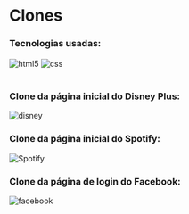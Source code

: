 # Clones

### Tecnologias usadas:

<div style="display: inline_block">
  <img align="center" alt="html5" src="https://img.shields.io/badge/HTML5-E34F26?style=for-the-badge&logo=html5&logoColor=white" />
  <img align="center" alt="css" src="https://img.shields.io/badge/CSS3-1572B6?style=for-the-badge&logo=css3&logoColor=white" />
</div>
<br>

### Clone da página inicial do Disney Plus:
![disney](https://user-images.githubusercontent.com/99847209/155857876-4fa3e34b-807e-4a60-af3c-791aec374c5f.png)

### Clone da página inicial do Spotify:
![Spotify](https://user-images.githubusercontent.com/99847209/155866076-b53c15e8-310d-4927-a566-0f30ce531509.png)

### Clone da página de login do Facebook:
![facebook](https://user-images.githubusercontent.com/99847209/156475108-2a957ebb-8ece-438f-ad1b-cf8947aa56e8.png)
